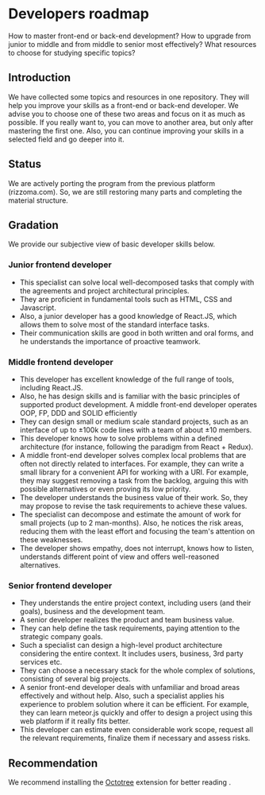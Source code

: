 # Developers roadmap
How to master front-end or back-end development? How to upgrade from junior to middle and from middle to senior most effectively? What resources to choose for studying specific topics?

## Introduction
We have collected some topics and resources in one repository. They will help you improve your skills as a front-end or back-end developer. We advise you to choose one of these two areas and focus on it as much as possible. If you really want to, you can move to another area, but only after mastering the first one. Also, you can continue improving your skills in a selected field and go deeper into it.

## Status
We are actively porting the program from the previous platform (rizzoma.com). So, we are still restoring many parts and completing the material structure.

## Gradation
We provide our subjective view of basic developer skills below.

### Junior frontend developer
* This specialist can solve local well-decomposed tasks that comply with the agreements and project architectural principles.
* They are proficient in fundamental tools such as HTML, CSS and Javascript.
* Also, a junior developer has a good knowledge of React.JS, which allows them to solve most of the standard interface tasks.
* Their communication skills are good in both written and oral forms, and he understands the importance of proactive teamwork.

### Middle frontend developer
* This developer has excellent knowledge of the full range of tools, including React.JS.
* Also, he has design skills and is familiar with the basic principles of supported product development. A middle front-end developer operates OOP, FP, DDD and SOLID efficiently
* They can design small or medium scale standard projects, such as an interface of up to ±100k code lines with a team of about ±10 members.
* This developer knows how to solve problems within a defined architecture (for instance, following the paradigm from React + Redux).
* A middle front-end developer solves complex local problems that are often not directly related to interfaces. For example, they can write a small library for a convenient API for working with a URI. For example, they may suggest removing a task from the backlog, arguing this with possible alternatives or even proving its low priority.
* The developer understands the business value of their work. So, they may propose to revise the task requirements to achieve these values.
* The specialist can decompose and estimate the amount of work for small projects (up to 2 man-months). Also, he notices the risk areas, reducing them with the least effort and focusing the team's attention on these weaknesses.
* The developer shows empathy, does not interrupt, knows how to listen, understands different point of view and offers well-reasoned alternatives.

### Senior frontend developer
* They understands the entire project context, including users (and their goals), business and the development team.
* A senior developer realizes the product and team business value.
* They can help define the task requirements, paying attention to the strategic company goals.
* Such a specialist can design a high-level product architecture considering the entire context. It includes users, business, 3rd party services etc.
* They can choose a necessary stack for the whole complex of solutions, consisting of several big projects.
* A senior front-end developer deals with unfamiliar and broad areas effectively and without help. Also, such a specialist applies his experience to problem solution where it can be efficient. For example, they can learn meteor.js quickly and offer to design a project using this web platform if it really fits better.
* This developer can estimate even considerable work scope, request all the relevant requirements, finalize them if necessary and assess risks.

## Recommendation
We recommend installing the [Octotree](https://chrome.google.com/webstore/detail/octotree-github-code-tree/bkhaagjahfmjljalopjnoealnfndnagc?hl=en) extension for better reading .

